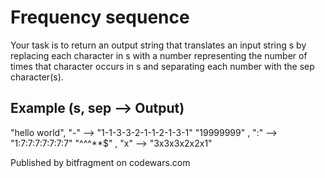 # Frequency sequence

Your task is to return an output string that translates an input string s by replacing each character in s with a number representing the number of times that character occurs in s and separating each number with the sep character(s).

## Example (s, sep --> Output)

"hello world", "-" --> "1-1-3-3-2-1-1-2-1-3-1"
"19999999" , ":" --> "1:7:7:7:7:7:7:7"
"^^^\*\*\$" , "x" --> "3x3x3x2x2x1"

Published by bitfragment on codewars.com
